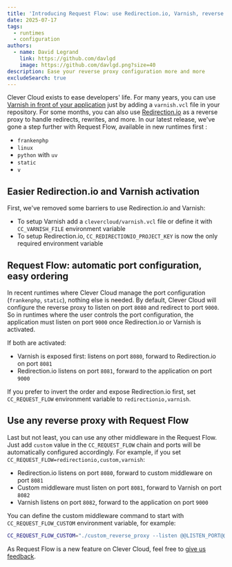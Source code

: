 ```yaml
---
title: 'Introducing Request Flow: use Redirection.io, Varnish, reverse proxy with no effort'
date: 2025-07-17
tags:
  - runtimes
  - configuration
authors:
  - name: David Legrand
    link: https://github.com/davlgd
    image: https://github.com/davlgd.png?size=40
description: Ease your reverse proxy configuration more and more
excludeSearch: true
---
```


Clever Cloud exists to ease developers' life. For many years, you can use [Varnish in front of your application](/doc/administrate/cache/) just by adding a `varnish.vcl` file in your repository. For some months, you can also use [Redirection.io](/doc/reference/reference-environment-variables/#use-redirectionio-as-a-proxy) as a reverse proxy to handle redirects, rewrites, and more. In our latest release, we've gone a step further with Request Flow, available in new runtimes first :

- `frankenphp`
- `linux`
- `python` with `uv`
- `static`
- `v`

## Easier Redirection.io and Varnish activation

First, we've removed some barriers to use Redirection.io and Varnish:
- To setup Varnish add a `clevercloud/varnish.vcl` file or define it with `CC_VARNISH_FILE` environment variable
- To setup Redirection.io, `CC_REDIRECTIONIO_PROJECT_KEY` is now the only required environment variable

## Request Flow: automatic port configuration, easy ordering

In recent runtimes where Clever Cloud manage the port configuration (`frankenphp`, `static`), nothing else is needed. By default, Clever Cloud will configure the reverse proxy to listen on port `8080` and redirect to port `9000`. So in runtimes where the user controls the port configuration, the application must listen on port `9000` once Redirection.io or Varnish is activated.

If both are activated:
- Varnish is exposed first: listens on port `8080`, forward to Redirection.io on port `8081`
- Redirection.io listens on port `8081`, forward to the application on port `9000`

If you prefer to invert the order and expose Redirection.io first, set `CC_REQUEST_FLOW` environment variable to `redirectionio,varnish`.

## Use any reverse proxy with Request Flow

Last but not least, you can use any other middleware in the Request Flow. Just add `custom` value in the `CC_REQUEST_FLOW` chain and ports will be automatically configured accordingly. For example, if you set `CC_REQUEST_FLOW=redirectionio,custom,varnish`:

- Redirection.io listens on port `8080`, forward to custom middleware on port `8081`
- Custom middleware must listen on port `8081`, forward to Varnish on port `8082`
- Varnish listens on port `8082`, forward to the application on port `9000`

You can define the custom middleware command to start with `CC_REQUEST_FLOW_CUSTOM` environment variable, for example:

```bash
CC_REQUEST_FLOW_CUSTOM="./custom_reverse_proxy --listen @@LISTEN_PORT@@ --forward @@FORWARD_PORT@@"
```

As Request Flow is a new feature on Clever Cloud, feel free to [give us feedback](https://github.com/CleverCloud/Community/discussions/categories/paas-runtimes).
